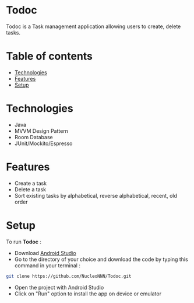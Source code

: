 # Todoc

Todoc is a Task management application allowing users to create, delete tasks.

# Table of contents

* [Technologies](#technologies)
* [Features](#features)
* [Setup](#setup)

# Technologies

- Java
- MVVM Design Pattern
- Room Database
- JUnit/Mockito/Espresso

# Features
- Create a task
- Delete a task
- Sort existing tasks by alphabetical, reverse alphabetical, recent, old order

# Setup
To run **Todoc** :
* Download [Android Studio](https://developer.android.com/studio?hl=fr&gclid=CjwKCAjwsNiIBhBdEiwAJK4khhUcbY8E5gbLj0lyrFtOnQwGJ4mKVZzm8gTsc_KF_2OM9MA2W9XyhBoCtckQAvD_BwE&gclsrc=aw.ds)
* Go to the directory of your choice and download the code by typing this command in your terminal :
```sh
git clone https://github.com/NucleoNNN/Todoc.git
```
* Open the project with Android Studio
* Click on "Run" option to install the app on device or emulator